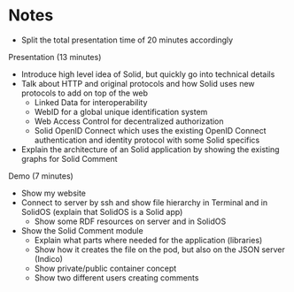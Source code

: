 # Notes

* Split the total presentation time of 20 minutes accordingly

Presentation (13 minutes)

* Introduce high level idea of Solid, but quickly go into technical details
* Talk about HTTP and original protocols and how Solid uses new protocols to add on top of the web
  * Linked Data for interoperability
  * WebID for a global unique identification system
  * Web Access Control for decentralized authorization
  * Solid OpenID Connect which uses the existing OpenID Connect authentication and identity protocol with some Solid specifics
* Explain the architecture of an Solid application by showing the existing graphs for Solid Comment

Demo (7 minutes)

* Show my website
* Connect to server by ssh and show file hierarchy in Terminal and in SolidOS (explain that SolidOS is a Solid app)
  * Show some RDF resources on server and in SolidOS
* Show the Solid Comment module
  * Explain what parts where needed for the application (libraries)
  * Show how it creates the file on the pod, but also on the JSON server (Indico)
  * Show private/public container concept
  * Show two different users creating comments
